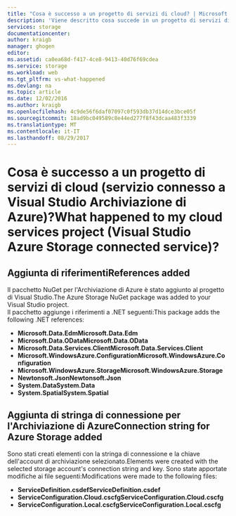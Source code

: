 ```yaml
---
title: "Cosa è successo a un progetto di servizi di cloud? | Microsoft Docs"
description: 'Viene descritto cosa succede in un progetto di servizi di cloud dopo la connessione a un account di archiviazione di Azure utilizzando i servizi connessi a Visual Studio '
services: storage
documentationcenter: 
author: kraigb
manager: ghogen
editor: 
ms.assetid: ca0ea68d-f417-4ce8-9413-40d76f69cdea
ms.service: storage
ms.workload: web
ms.tgt_pltfrm: vs-what-happened
ms.devlang: na
ms.topic: article
ms.date: 12/02/2016
ms.author: kraigb
ms.openlocfilehash: 4c9de56f6daf07097c0f593db37d14dce3bce05f
ms.sourcegitcommit: 18ad9bc049589c8e44ed277f8f43dcaa483f3339
ms.translationtype: MT
ms.contentlocale: it-IT
ms.lasthandoff: 08/29/2017
---
```

# <a name="what-happened-to-my-cloud-services-project-visual-studio-azure-storage-connected-service"></a><span data-ttu-id="208d0-104">Cosa è successo a un progetto di servizi di cloud (servizio connesso a Visual Studio Archiviazione di Azure)?</span><span class="sxs-lookup"><span data-stu-id="208d0-104">What happened to my cloud services project (Visual Studio Azure Storage connected service)?</span></span>
## <a name="references-added"></a><span data-ttu-id="208d0-105">Aggiunta di riferimenti</span><span class="sxs-lookup"><span data-stu-id="208d0-105">References added</span></span>
<span data-ttu-id="208d0-106">Il pacchetto NuGet per l'Archiviazione di Azure è stato aggiunto al progetto di Visual Studio.</span><span class="sxs-lookup"><span data-stu-id="208d0-106">The Azure Storage NuGet package was added to your Visual Studio project.</span></span>  
<span data-ttu-id="208d0-107">Il pacchetto aggiunge i riferimenti a .NET seguenti:</span><span class="sxs-lookup"><span data-stu-id="208d0-107">This package adds the following .NET references:</span></span>

* <span data-ttu-id="208d0-108">**Microsoft.Data.Edm**</span><span class="sxs-lookup"><span data-stu-id="208d0-108">**Microsoft.Data.Edm**</span></span>
* <span data-ttu-id="208d0-109">**Microsoft.Data.OData**</span><span class="sxs-lookup"><span data-stu-id="208d0-109">**Microsoft.Data.OData**</span></span>
* <span data-ttu-id="208d0-110">**Microsoft.Data.Services.Client**</span><span class="sxs-lookup"><span data-stu-id="208d0-110">**Microsoft.Data.Services.Client**</span></span>
* <span data-ttu-id="208d0-111">**Microsoft.WindowsAzure.Configuration**</span><span class="sxs-lookup"><span data-stu-id="208d0-111">**Microsoft.WindowsAzure.Configuration**</span></span>
* <span data-ttu-id="208d0-112">**Microsoft.WindowsAzure.Storage**</span><span class="sxs-lookup"><span data-stu-id="208d0-112">**Microsoft.WindowsAzure.Storage**</span></span>
* <span data-ttu-id="208d0-113">**Newtonsoft.Json**</span><span class="sxs-lookup"><span data-stu-id="208d0-113">**Newtonsoft.Json**</span></span>
* <span data-ttu-id="208d0-114">**System.Data**</span><span class="sxs-lookup"><span data-stu-id="208d0-114">**System.Data**</span></span>
* <span data-ttu-id="208d0-115">**System.Spatial**</span><span class="sxs-lookup"><span data-stu-id="208d0-115">**System.Spatial**</span></span>

## <a name="connection-string-for-azure-storage-added"></a><span data-ttu-id="208d0-116">Aggiunta di stringa di connessione per l'Archiviazione di Azure</span><span class="sxs-lookup"><span data-stu-id="208d0-116">Connection string for Azure Storage added</span></span>
<span data-ttu-id="208d0-117">Sono stati creati elementi con la stringa di connessione e la chiave dell'account di archiviazione selezionato.</span><span class="sxs-lookup"><span data-stu-id="208d0-117">Elements were created with the selected storage account's connection string and key.</span></span> <span data-ttu-id="208d0-118">Sono state apportate modifiche ai file seguenti:</span><span class="sxs-lookup"><span data-stu-id="208d0-118">Modifications were made to the following files:</span></span>

* <span data-ttu-id="208d0-119">**ServiceDefinition.csdef**</span><span class="sxs-lookup"><span data-stu-id="208d0-119">**ServiceDefinition.csdef**</span></span>
* <span data-ttu-id="208d0-120">**ServiceConfiguration.Cloud.cscfg**</span><span class="sxs-lookup"><span data-stu-id="208d0-120">**ServiceConfiguration.Cloud.cscfg**</span></span>
* <span data-ttu-id="208d0-121">**ServiceConfiguration.Local.cscfg**</span><span class="sxs-lookup"><span data-stu-id="208d0-121">**ServiceConfiguration.Local.cscfg**</span></span>

